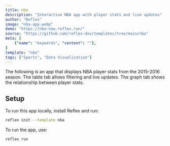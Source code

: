 ```yaml
---
title: nba
description: "Interactive NBA app with player stats and live updates"
author: "Reflex"
image: "nba-app.webp"
demo: "https://nba-new.reflex.run/"
source: "https://github.com/reflex-dev/templates/tree/main/nba"
meta: [
    {"name": "keywords", "content": ""},
]
template: "nba"
tags: ["Sports", "Data Visualization"]
---
```


The following is an app that displays NBA player stats from the 2015-2016 season. The table tab allows filtering and live updates. The graph tab shows the relationship between player stats.

## Setup

To run this app locally, install Reflex and run:

```bash
reflex init --template nba
```

To run the app, use:

```bash
reflex run
```
